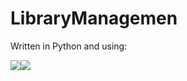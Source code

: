<h1>LibraryManagemen</h1>
<p>Written in Python and using:</p><img style="display:felx;margin:0;" src="https://cdn.iconscout.com/icon/free/png-512/free-sqlite-282687.png?f=webp&w=50"></img><img style="display:felx:margin:0;" src="https://cdn.iconscout.com/icon/free/png-512/free-python-2038870-1720083.png?f=webp&w=50"></img>

